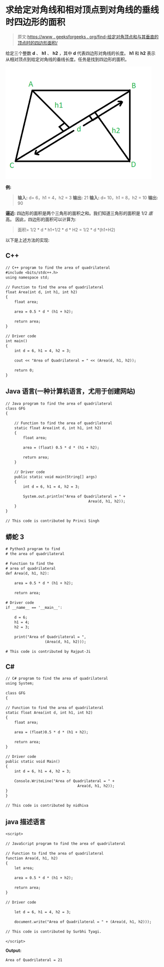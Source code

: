 # 求给定对角线和相对顶点到对角线的垂线时四边形的面积

> 原文:[https://www . geeksforgeeks . org/find-给定对角顶点和与其垂直的顶点时的四边形面积/](https://www.geeksforgeeks.org/find-the-area-of-quadrilateral-when-diagonal-and-the-perpendiculars-to-it-from-opposite-vertices-are-given/)

给定三个整数 **d** 、 **h1** 、 **h2** ，其中 **d** 代表四边形对角线的长度。 **h1** 和 **h2** 表示从相对顶点到给定对角线的垂线长度。任务是找到四边形的面积。

![](img/83da2f5666c232717f67af7f54842f2a.png)

**例:**

> **输入:** d= 6，h1 = 4，h2 = 3
> **输出:** 21
> **输入:** d= 10，h1 = 8，h2 = 10
> **输出:** 90

**逼近:**
四边形的面积是两个三角形的面积之和。我们知道三角形的面积是 1/2 *底*高。
因此，四边形的面积可以计算为:

> 面积= 1/2 * d * h1+1/2 * d * H2
> = 1/2 * d *(h1+H2)

以下是上述方法的实现:

## C++

```
// C++ program to find the area of quadrilateral
#include <bits/stdc++.h>
using namespace std;

// Function to find the area of quadrilateral
float Area(int d, int h1, int h2)
{
    float area;

    area = 0.5 * d * (h1 + h2);

    return area;
}

// Driver code
int main()
{
    int d = 6, h1 = 4, h2 = 3;

    cout << "Area of Quadrilateral = " << (Area(d, h1, h2));

    return 0;
}
```

## Java 语言(一种计算机语言，尤用于创建网站)

```
// Java program to find the area of quadrilateral
class GFG
{

    // Function to find the area of quadrilateral
    static float Area(int d, int h1, int h2)
    {
        float area;

        area = (float) 0.5 * d * (h1 + h2);

        return area;
    }

    // Driver code
    public static void main(String[] args)
    {
        int d = 6, h1 = 4, h2 = 3;

        System.out.println("Area of Quadrilateral = " +
                                      Area(d, h1, h2));
    }
}

// This code is contributed by Princi Singh
```

## 蟒蛇 3

```
# Python3 program to find
# the area of quadrilateral

# Function to find the
# area of quadrilateral
def Area(d, h1, h2):

    area = 0.5 * d * (h1 + h2);

    return area;

# Driver code
if __name__ == '__main__':

    d = 6;
    h1 = 4;
    h2 = 3;

    print("Area of Quadrilateral = ",
                  (Area(d, h1, h2)));

# This code is contributed by Rajput-Ji
```

## C#

```
// C# program to find the area of quadrilateral
using System;

class GFG
{

// Function to find the area of quadrilateral
static float Area(int d, int h1, int h2)
{
    float area;

    area = (float)0.5 * d * (h1 + h2);

    return area;
}

// Driver code
public static void Main()
{
    int d = 6, h1 = 4, h2 = 3;

    Console.WriteLine("Area of Quadrilateral = " +
                                 Area(d, h1, h2));
}
}

// This code is contributed by nidhiva
```

## java 描述语言

```
<script>

// JavaScript program to find the area of quadrilateral

// Function to find the area of quadrilateral
function Area(d, h1, h2)
{
    let area;

    area = 0.5 * d * (h1 + h2);

    return area;
}

// Driver code

    let d = 6, h1 = 4, h2 = 3;

    document.write("Area of Quadrilateral = " + (Area(d, h1, h2)));

// This code is contributed by Surbhi Tyagi.

</script>
```

**Output:** 

```
Area of Quadrilateral = 21
```